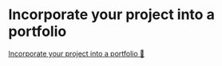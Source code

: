 # Incorporate your project into a portfolio

[Incorporate your project into a portfolio 🔗](https://www.coursera.org/learn/put-it-all-together-prepare-for-a-cloud-security-analyst-job/supplement/jVrgj/incorporate-your-project-into-a-portfolio)
